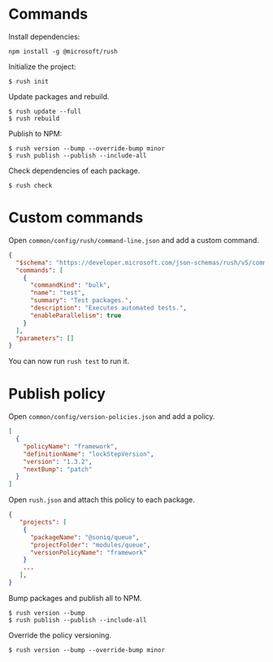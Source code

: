 # Commands

Install dependencies:

```
npm install -g @microsoft/rush
```

Initialize the project:

```
$ rush init
```

Update packages and rebuild.

```
$ rush update --full
$ rush rebuild
```

Publish to NPM:

```
$ rush version --bump --override-bump minor
$ rush publish --publish --include-all
```

Check dependencies of each package.

```
$ rush check
```

# Custom commands

Open `common/config/rush/command-line.json` and add a custom command.

```json
{
  "$schema": "https://developer.microsoft.com/json-schemas/rush/v5/command-line.schema.json",
  "commands": [
    {
      "commandKind": "bulk",
      "name": "test",
      "summary": "Test packages.",
      "description": "Executes automated tests.",
      "enableParallelism": true
    }
  ],
  "parameters": []
}
```

You can now run `rush test` to run it.

# Publish policy

Open `common/config/version-policies.json` and add a policy.

```json
[
  {
    "policyName": "framework",
    "definitionName": "lockStepVersion",
    "version": "1.3.2",
    "nextBump": "patch"
  }
]
```

Open `rush.json` and attach this policy to each package.

```json
{
   "projects": [
    {
      "packageName": "@soniq/queue",
      "projectFolder": "modules/queue",
      "versionPolicyName": "framework"
    }
    ...
   ],
}
```

Bump packages and publish all to NPM.

```
$ rush version --bump
$ rush publish --publish --include-all
```

Override the policy versioning.

```
$ rush version --bump --override-bump minor
```